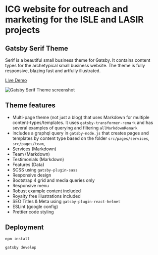 # ICG website for outreach and marketing for the ISLE and LASIR projects

## Gatsby Serif Theme

Serif is a beautiful small business theme for Gatsby. It contains content types for the archetypical small business website. The theme is fully responsive, blazing fast and artfully illustrated.

[Live Demo](https://gatsby-serif-theme.netlify.com/)

![Gatsby Serif Theme screenshot](https://github.com/JugglerX/gatsby-serif-theme/blob/master/screenshots/screenshot-with-border.png)

## Theme features

- Multi-page theme (not just a blog) that uses Markdown for multiple content-types/templates. It uses `gatsby-transformer-remark` and has several examples of querying and filtering `allMarkdownRemark`
- Includes a graphql query in `gatsby-node.js` that creates pages and templates by content type based on the folder `src/pages/services`, `src/pages/team`,
- Services (Markdown)
- Team (Markdown)
- Testimonials (Markdown)
- Features (Data)
- SCSS using `gatsby-plugin-sass`
- Responsive design
- Bootstrap 4 grid and media queries only
- Responsive menu
- Robust example content included
- Royalty free illustrations included
- SEO Titles & Meta using `gatsby-plugin-react-helmet`
- ESLint (google config)
- Prettier code styling

## Deployment

```
npm install
```

```
gatsby develop
```
